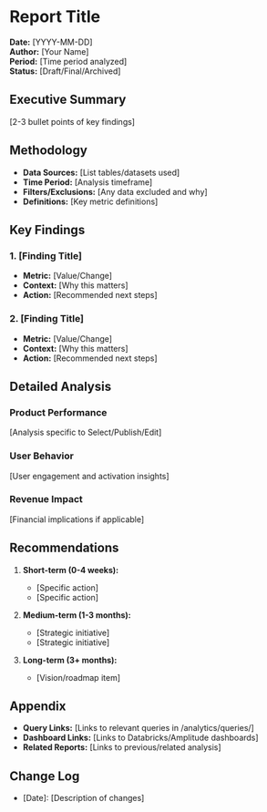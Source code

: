# Report Title

**Date:** [YYYY-MM-DD]  
**Author:** [Your Name]  
**Period:** [Time period analyzed]  
**Status:** [Draft/Final/Archived]

## Executive Summary

[2-3 bullet points of key findings]

## Methodology

- **Data Sources:** [List tables/datasets used]
- **Time Period:** [Analysis timeframe]
- **Filters/Exclusions:** [Any data excluded and why]
- **Definitions:** [Key metric definitions]

## Key Findings

### 1. [Finding Title]
- **Metric:** [Value/Change]
- **Context:** [Why this matters]
- **Action:** [Recommended next steps]

### 2. [Finding Title]
- **Metric:** [Value/Change]
- **Context:** [Why this matters]
- **Action:** [Recommended next steps]

## Detailed Analysis

### Product Performance
[Analysis specific to Select/Publish/Edit]

### User Behavior
[User engagement and activation insights]

### Revenue Impact
[Financial implications if applicable]

## Recommendations

1. **Short-term (0-4 weeks):**
   - [Specific action]
   - [Specific action]

2. **Medium-term (1-3 months):**
   - [Strategic initiative]
   - [Strategic initiative]

3. **Long-term (3+ months):**
   - [Vision/roadmap item]

## Appendix

- **Query Links:** [Links to relevant queries in /analytics/queries/]
- **Dashboard Links:** [Links to Databricks/Amplitude dashboards]
- **Related Reports:** [Links to previous/related analysis]

## Change Log

- [Date]: [Description of changes]